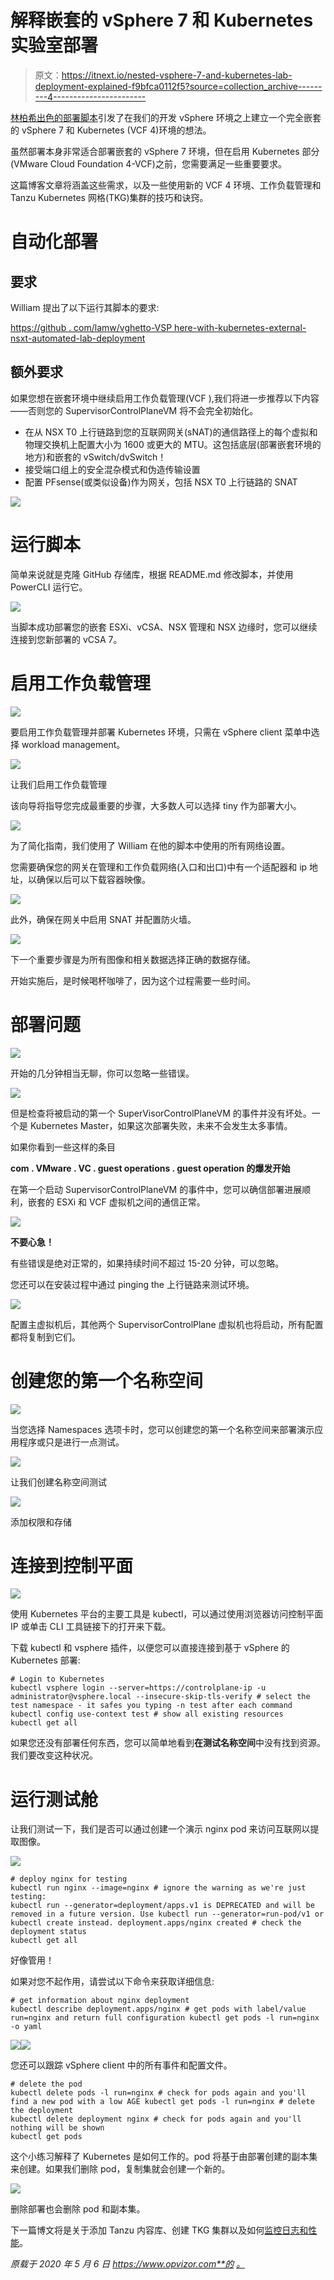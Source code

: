 # 解释嵌套的 vSphere 7 和 Kubernetes 实验室部署

> 原文：<https://itnext.io/nested-vsphere-7-and-kubernetes-lab-deployment-explained-f9bfca0112f5?source=collection_archive---------4----------------------->

[林柏希出色的部署脚本](https://github.com/lamw/vghetto-vsphere-with-kubernetes-external-nsxt-automated-lab-deployment)引发了在我们的开发 vSphere 环境之上建立一个完全嵌套的 vSphere 7 和 Kubernetes (VCF 4)环境的想法。

虽然部署本身非常适合部署嵌套的 vSphere 7 环境，但在启用 Kubernetes 部分(VMware Cloud Foundation 4-VCF)之前，您需要满足一些重要要求。

这篇博客文章将涵盖这些需求，以及一些使用新的 VCF 4 环境、工作负载管理和 Tanzu Kubernetes 网格(TKG)集群的技巧和诀窍。

# 自动化部署

## 要求

William 提出了以下运行其脚本的要求:

[https://github . com/lamw/vghetto-VSP here-with-kubernetes-external-nsxt-automated-lab-deployment](https://github.com/lamw/vghetto-vsphere-with-kubernetes-external-nsxt-automated-lab-deployment)

## 额外要求

如果您想在嵌套环境中继续启用工作负载管理(VCF ),我们将进一步推荐以下内容——否则您的 SupervisorControlPlaneVM 将不会完全初始化。

*   在从 NSX T0 上行链路到您的互联网网关(sNAT)的通信路径上的每个虚拟和物理交换机上配置大小为 1600 或更大的 MTU。这包括底层(部署嵌套环境的地方)和嵌套的 vSwitch/dvSwitch！
*   接受端口组上的安全混杂模式和伪造传输设置
*   配置 PFsense(或类似设备)作为网关，包括 NSX T0 上行链路的 SNAT

![](img/63bbbca685527634619340d1931ac54f.png)

# 运行脚本

简单来说就是克隆 GitHub 存储库，根据 README.md 修改脚本，并使用 PowerCLI 运行它。

![](img/b50785abd3f0f49faea90b43252d563b.png)

当脚本成功部署您的嵌套 ESXi、vCSA、NSX 管理和 NSX 边缘时，您可以继续连接到您新部署的 vCSA 7。

# 启用工作负载管理

![](img/dd6e4a0931d00ee9498519aea6fcee9e.png)

要启用工作负载管理并部署 Kubernetes 环境，只需在 vSphere client 菜单中选择 workload management。

![](img/5daf5b5991de580bed9399fa77e3e48c.png)

让我们启用工作负载管理

该向导将指导您完成最重要的步骤，大多数人可以选择 tiny 作为部署大小。

![](img/eeb92640ceed93efae7e66cbe1247de8.png)

为了简化指南，我们使用了 William 在他的脚本中使用的所有网络设置。

您需要确保您的网关在管理和工作负载网络(入口和出口)中有一个适配器和 ip 地址，以确保以后可以下载容器映像。

![](img/4a137d3fddf82618c7b0add6272c5a65.png)

此外，确保在网关中启用 SNAT 并配置防火墙。

![](img/eb533fcd4e5cb8e5224cfaf4c0ef3f22.png)

下一个重要步骤是为所有图像和相关数据选择正确的数据存储。

开始实施后，是时候喝杯咖啡了，因为这个过程需要一些时间。

# 部署问题

![](img/c0e3764c19cd3dabb03d52d559cfdbb1.png)

开始的几分钟相当无聊，你可以忽略一些错误。

![](img/ea21ff64f10c12abbfb9fecec26d4b4c.png)

但是检查将被启动的第一个 SuperVisorControlPlaneVM 的事件并没有坏处。一个是 Kubernetes Master，如果这次部署失败，未来不会发生太多事情。

如果你看到一些这样的条目

**com . VMware . VC . guest operations . guest operation 的爆发开始**

在第一个启动 SupervisorControlPlaneVM 的事件中，您可以确信部署进展顺利，嵌套的 ESXi 和 VCF 虚拟机之间的通信正常。

![](img/8c79b7a67b14dde61564d36075aafc32.png)

**不要心急！**

有些错误是绝对正常的，如果持续时间不超过 15-20 分钟，可以忽略。

您还可以在安装过程中通过 pinging the 上行链路来测试环境。

![](img/dd7725ebf93f013eeea6971b653082c8.png)

配置主虚拟机后，其他两个 SupervisorControlPlane 虚拟机也将启动，所有配置都将复制到它们。

# 创建您的第一个名称空间

![](img/12f4e08a88f5229570a7deb8d24db56e.png)

当您选择 Namespaces 选项卡时，您可以创建您的第一个名称空间来部署演示应用程序或只是进行一点测试。

![](img/e0a7c2b03343fe6b7ecd524eeda56733.png)

让我们创建名称空间测试

![](img/b9ae5d7bf9d06c637b0b01b6d8e811ec.png)

添加权限和存储

# 连接到控制平面

![](img/67a020c8d291f03928ea448f0c202fc0.png)

使用 Kubernetes 平台的主要工具是 kubectl，可以通过使用浏览器访问控制平面 IP 或单击 CLI 工具链接下的打开来下载。

下载 kubectl 和 vsphere 插件，以便您可以直接连接到基于 vSphere 的 Kubernetes 部署:

```
# Login to Kubernetes 
kubectl vsphere login --server=https://controlplane-ip -u administrator@vsphere.local --insecure-skip-tls-verify # select the test namespace - it safes you typing -n test after each command 
kubectl config use-context test # show all existing resources 
kubectl get all
```

如果您还没有部署任何东西，您可以简单地看到**在测试名称空间**中没有找到资源。我们要改变这种状况。

# 运行测试舱

让我们测试一下，我们是否可以通过创建一个演示 nginx pod 来访问互联网以提取图像。

![](img/525c33e08df8db4270b1abfff9dc7337.png)

```
# deploy nginx for testing 
kubectl run nginx --image=nginx # ignore the warning as we're just testing: 
kubectl run --generator=deployment/apps.v1 is DEPRECATED and will be removed in a future version. Use kubectl run --generator=run-pod/v1 or kubectl create instead. deployment.apps/nginx created # check the deployment status 
kubectl get all
```

好像管用！

如果对您不起作用，请尝试以下命令来获取详细信息:

```
# get information about nginx deployment 
kubectl describe deployment.apps/nginx # get pods with label/value run=nginx and return full configuration kubectl get pods -l run=nginx -o yaml
```

![](img/44a372395c1dfb40072cc12220d7bdc9.png)![](img/53838dec2f5e1e18f4e886f2f9b9db5e.png)

您还可以跟踪 vSphere client 中的所有事件和配置文件。

```
# delete the pod 
kubectl delete pods -l run=nginx # check for pods again and you'll find a new pod with a low AGE kubectl get pods -l run=nginx # delete the deployment 
kubectl delete deployment nginx # check for pods again and you'll nothing will be shown 
kubectl get pods
```

这个小练习解释了 Kubernetes 是如何工作的。pod 将基于由部署创建的副本集来创建。如果我们删除 pod，复制集就会创建一个新的。

![](img/b9ef71423ad7aad802c4dca5075252b7.png)

删除部署也会删除 pod 和副本集。

下一篇博文将是关于添加 Tanzu 内容库、创建 TKG 集群以及如何[监控日志和性能](https://www.opvizor.com)。

*原载于 2020 年 5 月 6 日 https://www.opvizor.com**的* [*。*](https://www.opvizor.com/nested-vsphere-7-and-kubernetes-lab-deployment-explained)